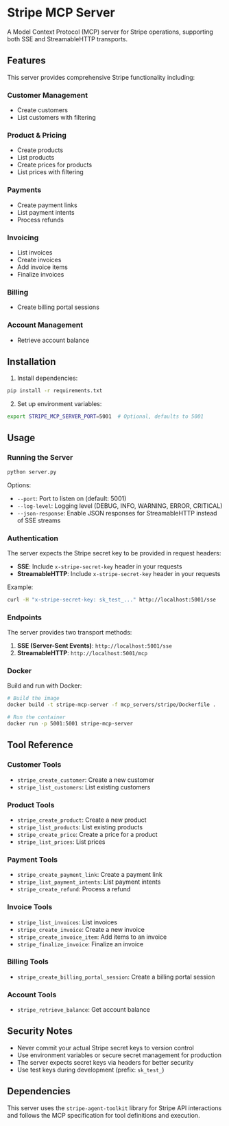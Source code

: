 # Stripe MCP Server

A Model Context Protocol (MCP) server for Stripe operations, supporting both SSE and StreamableHTTP transports.

## Features

This server provides comprehensive Stripe functionality including:

### Customer Management
- Create customers
- List customers with filtering

### Product & Pricing
- Create products
- List products  
- Create prices for products
- List prices with filtering

### Payments
- Create payment links
- List payment intents
- Process refunds

### Invoicing
- List invoices
- Create invoices
- Add invoice items
- Finalize invoices

### Billing
- Create billing portal sessions

### Account Management
- Retrieve account balance

## Installation

1. Install dependencies:
```bash
pip install -r requirements.txt
```

2. Set up environment variables:
```bash
export STRIPE_MCP_SERVER_PORT=5001  # Optional, defaults to 5001
```

## Usage

### Running the Server

```bash
python server.py
```

Options:
- `--port`: Port to listen on (default: 5001)
- `--log-level`: Logging level (DEBUG, INFO, WARNING, ERROR, CRITICAL)
- `--json-response`: Enable JSON responses for StreamableHTTP instead of SSE streams

### Authentication

The server expects the Stripe secret key to be provided in request headers:

- **SSE**: Include `x-stripe-secret-key` header in your requests
- **StreamableHTTP**: Include `x-stripe-secret-key` header in your requests

Example:
```bash
curl -H "x-stripe-secret-key: sk_test_..." http://localhost:5001/sse
```

### Endpoints

The server provides two transport methods:

1. **SSE (Server-Sent Events)**: `http://localhost:5001/sse`
2. **StreamableHTTP**: `http://localhost:5001/mcp`

### Docker

Build and run with Docker:

```bash
# Build the image
docker build -t stripe-mcp-server -f mcp_servers/stripe/Dockerfile .

# Run the container
docker run -p 5001:5001 stripe-mcp-server
```

## Tool Reference

### Customer Tools
- `stripe_create_customer`: Create a new customer
- `stripe_list_customers`: List existing customers

### Product Tools  
- `stripe_create_product`: Create a new product
- `stripe_list_products`: List existing products
- `stripe_create_price`: Create a price for a product
- `stripe_list_prices`: List prices

### Payment Tools
- `stripe_create_payment_link`: Create a payment link
- `stripe_list_payment_intents`: List payment intents
- `stripe_create_refund`: Process a refund

### Invoice Tools
- `stripe_list_invoices`: List invoices
- `stripe_create_invoice`: Create a new invoice
- `stripe_create_invoice_item`: Add items to an invoice
- `stripe_finalize_invoice`: Finalize an invoice

### Billing Tools
- `stripe_create_billing_portal_session`: Create a billing portal session

### Account Tools
- `stripe_retrieve_balance`: Get account balance

## Security Notes

- Never commit your actual Stripe secret keys to version control
- Use environment variables or secure secret management for production
- The server expects secret keys via headers for better security
- Use test keys during development (prefix: `sk_test_`)

## Dependencies

This server uses the `stripe-agent-toolkit` library for Stripe API interactions and follows the MCP specification for tool definitions and execution. 